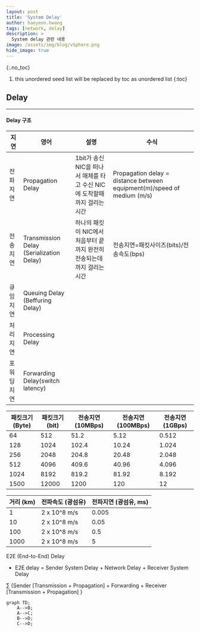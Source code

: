 ```yaml
---
layout: post
title: 'System Delay' 
author: haeyeon.hwang
tags: [network, delay]
description: >
  System delay 관련 내용 
image: /assets/img/blog/vSphere.png
hide_image: true
---
```


{:.no_toc}
1. this unordered seed list will be replaced by toc as unordered list
{:toc}

## **Delay**

---

#### **Delay 구조**

지연|영어|설명|수식
---|---|---|---
전파지연|Propagation Delay|1bit가 송신 NIC을 떠나서 매체를 타고 수신 NIC에 도착할때까지 걸리는 시간|Propagation delay = distance between equipment(m)/speed of medium (m/s)
전송지연|Transmission Delay (Serialization Delay)|하나의 패킷이 NIC에서 처음부터 끝까지 완전히 전송되는데까지 걸리는 시간|전송지연=패킷사이즈(bits)/전송속도(bps)
큐잉지연|Queuing Delay (Beffuring Delay)||
처리지연|Processing Delay||
포워딩지연|Forwarding Delay(switch latency)||


패킷크기 (Byte)|패킷크기 (bit)|전송지연 (10MBps)|전송지연 (100MBps)|전송지연 (1GBps)
---|---|---|---|---
64|512|51.2|5.12|0.512
128|1024|102.4|10.24|1.024
256|2048|204.8|20.48|2.048
512|4096|409.6|40.96|4.096
1024|8192|819.2|81.92|8.192
1500|12000|1200|120|12

거리 (km)|전파속도 (광섬유)|전파지연 (광섬유, ms)
---|---|---
1   |2 x 10^8 m/s|0.005
10  |2 x 10^8 m/s|0.05 
100 |2 x 10^8 m/s|0.5  
1000|2 x 10^8 m/s|5    

E2E (End-to-End) Delay
- E2E delay = Sender System Delay + Network Delay + Receiver System Delay

$\sum$ {Sender [Transmission + Propagation] + Forwarding + Receiver [Transmission + Propagation] }


```mermaid
graph TD;
    A-->B;
    A-->C;
    B-->D;
    C-->D;
```  
